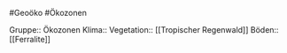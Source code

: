 #Geoöko #Ökozonen

Gruppe:: Ökozonen
Klima::
Vegetation:: [[Tropischer Regenwald]]
Böden:: [[Ferralite]]